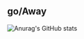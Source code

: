 ## go/Away

![Anurag's GitHub stats](https://github-readme-stats.vercel.app/api?username=Jellybeansontoasties&theme=calm_pink&show_icons=true)
